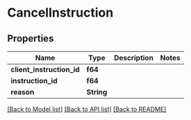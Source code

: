 # CancelInstruction

## Properties

Name | Type | Description | Notes
------------ | ------------- | ------------- | -------------
**client_instruction_id** | **f64** |  |
**instruction_id** | **f64** |  |
**reason** | **String** |  |

[[Back to Model list]](../README.md#documentation-for-models) [[Back to API list]](../README.md#documentation-for-api-endpoints) [[Back to README]](../README.md)
